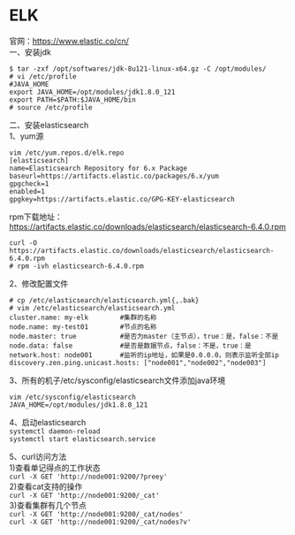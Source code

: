 ELK
====
官网：https://www.elastic.co/cn/  
一、安装jdk  
```
$ tar -zxf /opt/softwares/jdk-8u121-linux-x64.gz -C /opt/modules/
# vi /etc/profile
#JAVA_HOME
export JAVA_HOME=/opt/modules/jdk1.8.0_121
export PATH=$PATH:$JAVA_HOME/bin
# source /etc/profile
```

二、安装elasticsearch  
1、yum源
```
vim /etc/yum.repos.d/elk.repo
[elasticsearch]
name=Elasticsearch Repository for 6.x Package
baseurl=https://artifacts.elastic.co/packages/6.x/yum
gpgcheck=1
enabled=1
gpgkey=https://artifacts.elastic.co/GPG-KEY-elasticsearch
```  
rpm下载地址：https://artifacts.elastic.co/downloads/elasticsearch/elasticsearch-6.4.0.rpm  
```
curl -O https://artifacts.elastic.co/downloads/elasticsearch/elasticsearch-6.4.0.rpm 
# rpm -ivh elasticsearch-6.4.0.rpm 
```  
2、修改配置文件
```
# cp /etc/elasticsearch/elasticsearch.yml{,.bak}
# vim /etc/elasticsearch/elasticsearch.yml
cluster.name: my-elk        #集群的名称
node.name: my-test01        #节点的名称
node.master: true           #是否为master（主节点），true：是，false：不是
node.data: false            #是否是数据节点，false：不是，true：是
network.host: node001       #监听的ip地址，如果是0.0.0.0，则表示监听全部ip
discovery.zen.ping.unicast.hosts: ["node001","node002","node003"]
```  

3、所有的机子/etc/sysconfig/elasticsearch文件添加java环境  
```
vim /etc/sysconfig/elasticsearch
JAVA_HOME=/opt/modules/jdk1.8.0_121
```  
4、启动elasticsearch  
``` systemctl daemon-reload ```  
``` systemctl start elasticsearch.service ```

5、curl访问方法  
1)查看单记得点的工作状态  
``` curl -X GET 'http://node001:9200/?preey' ```  
2)查看cat支持的操作  
``` curl -X GET 'http://node001:9200/_cat' ```  
3)查看集群有几个节点  
``` curl -X GET 'http://node001:9200/_cat/nodes' ```  
``` curl -X GET 'http://node001:9200/_cat/nodes?v' ```  

